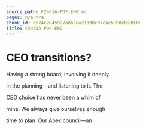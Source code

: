 ```yaml
---
source_path: F2401A-PDF-ENG.md
pages: n/a-n/a
chunk_id: ee74e2845927a8b26a213d8c87cae69b8eb9803e
title: F2401A-PDF-ENG
---
```

# CEO transitions?

Having a strong board, involving it deeply

in the planning—and listening to it. The

CEO choice has never been a whim of

mine. We always give ourselves enough

time to plan. Our Apex council—an
